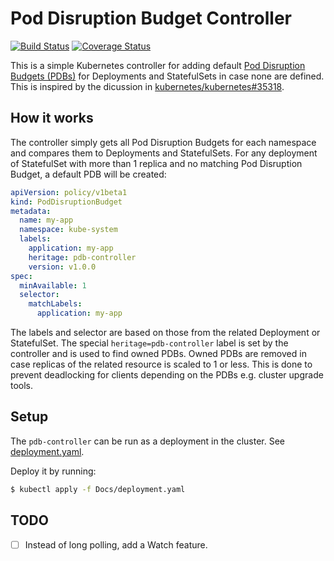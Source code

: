 # Pod Disruption Budget Controller
[![Build Status](https://travis-ci.org/mikkeloscar/pdb-controller.svg?branch=master)](https://travis-ci.org/mikkeloscar/pdb-controller)
[![Coverage Status](https://coveralls.io/repos/github/mikkeloscar/pdb-controller/badge.svg)](https://coveralls.io/github/mikkeloscar/pdb-controller)

This is a simple Kubernetes controller for adding default [Pod Disruption
Budgets (PDBs)][pdb] for Deployments and StatefulSets in case none are defined. This
is inspired by the dicussion in
[kubernetes/kubernetes#35318](https://github.com/kubernetes/kubernetes/issues/35318).

## How it works

The controller simply gets all Pod Disruption Budgets for each namespace and
compares them to Deployments and StatefulSets. For any deployment of
StatefulSet with more than 1 replica and no matching Pod Disruption Budget, a
default PDB will be created:

```yaml
apiVersion: policy/v1beta1
kind: PodDisruptionBudget
metadata:
  name: my-app
  namespace: kube-system
  labels:
    application: my-app
    heritage: pdb-controller
    version: v1.0.0
spec:
  minAvailable: 1
  selector:
    matchLabels:
      application: my-app
```

The labels and selector are based on those from the related Deployment or
StatefulSet. The special `heritage=pdb-controller` label is set by the
controller and is used to find owned PDBs. Owned PDBs are removed in case
replicas of the related resource is scaled to 1 or less. This
is done to prevent deadlocking for clients depending on the PDBs e.g. cluster
upgrade tools.

## Setup

The `pdb-controller` can be run as a deployment in the cluster. See
[deployment.yaml](/Docs/deployment.yaml).

Deploy it by running:

```bash
$ kubectl apply -f Docs/deployment.yaml
```

## TODO

* [ ] Instead of long polling, add a Watch feature.

[pdb]: https://kubernetes.io/docs/tasks/run-application/configure-pdb/
